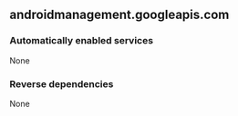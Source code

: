 ## androidmanagement.googleapis.com

### Automatically enabled services

None

### Reverse dependencies

None
